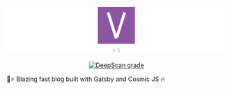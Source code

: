 <p align="center">
    <img src="./static/logo/linkedin_banner_image_2.jpg" alt="Personal Logo">
    <br>
    <br>
    <a href="https://deepscan.io/dashboard#view=project&tid=8921&pid=11941&bid=179294"><img src="https://deepscan.io/api/teams/8921/projects/11941/branches/179294/badge/grade.svg" alt="DeepScan grade"></a>

</p>
🚀⚡️ Blazing fast blog built with Gatsby and Cosmic JS 🔥
